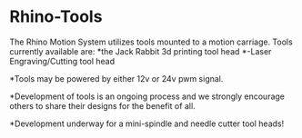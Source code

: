 
# Rhino-Tools
The Rhino Motion System utilizes tools mounted to a motion carriage.  Tools currently available are:
*the Jack Rabbit 3d printing tool head 
*-Laser Engraving/Cutting tool head

*Tools may be powered by either 12v or 24v pwm signal.

*Development of tools is an ongoing process and we strongly encourage others to share their designs for the benefit of all.

*Development underway for a mini-spindle and needle cutter tool heads!







